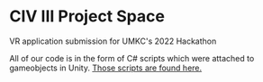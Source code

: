# CIV III Project Space
 VR application submission for UMKC's 2022 Hackathon
 
 All of our code is in the form of C# scripts which were attached to gameobjects in Unity. [Those scripts are found here.](https://github.com/jfordnull/CIV-III-Project-Space/tree/main/Project%20Space%204.1/Assets/Scripts)
